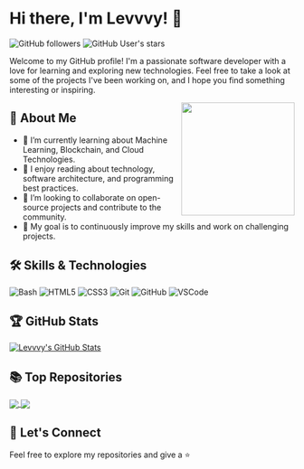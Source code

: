 # Hi there, I'm Levvvy! 👋

![GitHub followers](https://img.shields.io/github/followers/levvvy?style=social) ![GitHub User's stars](https://img.shields.io/github/stars/levvvy?style=social)

Welcome to my GitHub profile! I'm a passionate software developer with a love for learning and exploring new technologies. Feel free to take a look at some of the projects I've been working on, and I hope you find something interesting or inspiring.

<img align='right' src='https://raw.githubusercontent.com/levvvy/levvvy/main/assets/developer.gif' width='200"'>

## 🚀 About Me

- 🌱 I’m currently learning about Machine Learning, Blockchain, and Cloud Technologies.
- 📖 I enjoy reading about technology, software architecture, and programming best practices.
- 🤝 I’m looking to collaborate on open-source projects and contribute to the community.
- 🎯 My goal is to continuously improve my skills and work on challenging projects.

## 🛠️ Skills & Technologies

![Bash](https://img.shields.io/badge/-Bash-3776AB?logo=Bash&logoColor=white)
![HTML5](https://img.shields.io/badge/-HTML5-E34F26?logo=HTML5&logoColor=white)
![CSS3](https://img.shields.io/badge/-CSS3-1572B6?logo=CSS3&logoColor=white)
![Git](https://img.shields.io/badge/-Git-F05032?logo=Git&logoColor=white)
![GitHub](https://img.shields.io/badge/-GitHub-181717?logo=GitHub&logoColor=white)
![VSCode](https://img.shields.io/badge/-VSCode-007ACC?logo=Visual%20Studio%20Code&logoColor=white)

## 🏆 GitHub Stats

[![Levvvy's GitHub Stats](https://github-readme-stats.vercel.app/api?username=levvvy&show_icons=true&theme=radical)](https://github.com/levvvy/github-readme-stats)

## 📚 Top Repositories

<a href="https://github.com/levvvy/esphome-config">
  <img align="center" src="https://github-readme-stats.vercel.app/api/pin/?username=levvvy&repo=esphome-config&theme=radical" />
</a>
<a href="https://github.com/levvvy/hassio-addons">
  <img align="center" src="https://github-readme-stats.vercel.app/api/pin/?username=levvvy&repo=hassio-addons&theme=radical" />
</a>

## 🎯 Let's Connect

Feel free to explore my repositories and give a ⭐️
